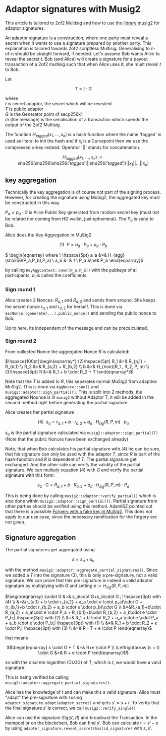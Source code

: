 # Adaptor signatures with Musig2

This article is tailored to 2of2 Multisig and how to use
the [library musig2](https://github.com/conduition/musig2) for adaptor signatures.

An adaptor signature is a construction, where one party must reveal a secret when it wants to use a signature prepared
by another party.
This explanation is tailored towards 2of2 scriptless Multisig. Generalising to n-of-n should be straight forward, if
needed.
Let's assume Bob wants Alice to reveal the secret $t$. Bob (and Alice) will create a signature for a payout transaction
of a 2of2 multisig such that when Alice uses it, she must reveal $t$ to Bob.

Let

$$T=t \cdot G$$

where \
$t$ is secret adaptor, the secret which will be revealed\
$T$ is public adaptor\
$G$ is the Generator point of secp256k1\
$m$ (the message) is the serialisation of a transaction which spends the output of the 2of2 Multisig.

The function $H_{tagged}(x_1,...,x_n)$ is a hash function where the name 'tagged' is used as literal to init the hash
and if $x_i$ is a Curvepoint then we use the compressed x-key instead. Operator '||' stands for concatenation.

$$H_{tagged}(x_1,...,x_n):=sha256(sha256(sha256('tagged')||sha256('tagged'))||x_1||...||x_n)$$

## key aggregation

Technically the key aggregation is of course not part of the signing process. However, for creating the signature using
MuSig2, the aggregated key must be constructed in this way.

$P_a = p_a \cdot G$ is Alice Public Key
generated from random secret key (must not be related nor coming from HD wallet, just ephemeral). The $P_a$ is send to Bob.

Alice does the Key Aggregation in MuSig2

$$(1) \hspace{5pt} P = a_a \cdot P_a + a_b \cdot P_b$$

$ \begin{eqnarray}
where \\ \hspace{5pt} a_a &=& H_{agg}(sha256(P_a,P_b),P_a) \\
a_b &=& 1 \\
P_a &\ne& P_b
\end{eqnarray}$

by calling `KeyAggContext::new([P_a,P_b])` with the pubkeys of all participants.
$a_i$ is called the coefficients.

### Sign round 1

Alice creates 2 Nonces:
$R_{a,1}$ and $R_{a,2}$ and sends them around. She keeps the secret nonce $r_{a,1}$ and $r_{a,2}$ for herself.
This is done via `SecNonce::generate(...).public_nonce()` and sending the public nonce to Bob.

Up to here, its independent of the message and can be precalculated.

### Sign round 2

From collected Nonce the aggregated Nonce $R$ is calculated:

$\hspace{100pt}\begin{eqnarray*}
(2)\hspace{5pt} R_1 &=& R_{a,1} + R_{b,1} \\
R_2 &=& R_{a,2} + R_{b,2} \\
b &=& H_{non}(R_1 , R_2, P, m) \\
(3)\hspace{5pt} R &=& R_1 + b \cdot R_2 + T
\end{eqnarray*}$

Note that the $T$ is added to $R$, this seperates normal MuSig2 from adaptive MuSig2.
This is done via `AggNonce::sum()` and `musig2::adaptor::sign_partial(T)`. This is split into 2 methods, the aggregated Nounce is in `musig2`
without Adaptor T, it will be added in the second method right before generating the partial signature.

Alice creates her partial signature

$$(4)\hspace{5pt} s_a = r_{a,1} + b \cdot r_{a,2} + a_a \cdot H_{sig}(R,P,m) \cdot p_a$$

$s_a$ is the partial signature calculated via `musig2::adaptor::sign_partial(T)` (Note that the public Nonces have been
exchanged already)

Note, that when Bob calculates his partial signature with (4) he can be sure, that his signature can only be used with
the adaptor $T$, since $R$ is part of the hash-function and $R$ is dependent of $T$.
The partial signature get exchanged. And the other side can verify the validity of the partial signature.
We can multiply equation (4) with $G$ and verify the partial signature with this form:

$$s_a \cdot G = R_{a,1} + b \cdot R_{a,2}+a_a \cdot H_{sig}(R,P,m) \cdot P_a$$

This is being done by calling
`musig2::adaptor::verify_partial()` which is also done within `musig2::adaptor::sign_partial(T)`. Partial signature
from other parties should be verified using this method. AdamISZ pointed out that there is a possible
[Forgery with a fake key in MuSig2](https://gist.github.com/AdamISZ/ca974ed67889cedc738c4a1f65ff620b). This does not
apply to our use case, since the necessary ramification for the forgery are not given.

## Signature aggregation

The partial signatures get aggregated using

$$s=s_a+s_b$$

with the method `musig2::adaptor::aggregate_partial_signatures()`. Since we added a $T$ into the signature (3), this is only a
pre-signature, not a valid signature.
We can prove that this pre-signature is indeed a valid adaptor signature by multiplying with $G$ and
setting $e:=H_{sig}(R,P,m)$:

$\begin{eqnarray}
s\cdot G &=& s_a\cdot G+s_b\cdot G ;| \hspace{3pt} with (4) \\
&=&(r_{a,1} + b \cdot r_{a,2} + a_a \cdot e \cdot p_a)\cdot G + (r_{b,1}+b \cdot r_{b,2} + a_b \cdot e \cdot p_b)\cdot G \\
&=&R_{a,1}+b\cdot R_{a,2} + a_a\cdot e \cdot P_a + R_{b,1}+b\cdot R_{b,2} + a_b\cdot e \cdot P_b;| \hspace{3pt} with (2) \\
&=& R_1 + b \cdot R_2 + a_a \cdot e \cdot P_a + a_b \cdot e \cdot P_b;| \hspace{3pt} with (1) \\
&=& R_1 + b \cdot R_2 + e \cdot P;| \hspace{3pt} with (3) \\
&=& R - T + e \cdot P
\end{eqnarray}$

that means

$$\begin{eqnarray}
s \cdot G + T &=& R+e \cdot P \\
\Leftrightarrow (s + t) \cdot G &=& R + e \cdot P
\end{eqnarray}$$

so with the discrete logarithm (DLOG) of $T$, which is  $t$, we would have a valid signature.

This is being verified ba calling `musig2::adaptor::aggregate_partial_signatures()`.

Alice
has the knowledge of $t$ and can make this a valid signature.
Alice must "adapt" the pre-signature with `t`using `adaptor_signature.adapt(adaptor_secret)` and
gets  $s' = s+t$. To verify that the final signature $s'$ is correct, we call `musig2::verify_single()`

Alice can use the signature $Sig(s',R)$ and broadcast the Transaction. In the mempool or on the
blockchain, Bob can
find $s'$. Bob can calculate $t=s' - s$ by using `adaptor_signature.reveal_secret(&valid_signature)`
with $s, s'$.
